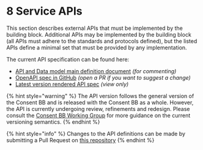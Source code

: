 # 8 Service APIs

This section describes external APIs that must be implemented by the building block. Additional APIs may be implemented by the building block (all APIs must adhere to the standards and protocols defined), but the listed APIs define a minimal set that must be provided by any implementation.

The current API specification can be found here:

* [API and Data model main definition document](https://docs.google.com/spreadsheets/d/1snIszqyTGYk1u25liwQ\_1jONTsQeH7D8aqv1Td74xt4/edit?usp=sharing) _(for commenting)_
* [OpenAPI spec in GitHub](https://github.com/GovStackWorkingGroup/bb-consent/) _(open a PR if you want to suggest a change)_
* [Latest version rendered API spec](https://app.swaggerhub.com/apis/GovStack/consent-management-bb) _(view only)_

{% hint style="warning" %}
The API version follows the general version of the Consent BB and is released with the Consent BB as a whole. However, the API is currently undergoing review, refinements and redesign. Please consult the [Consent BB Working Group](./) for more guidance on the current versioning semantics.
{% endhint %}

{% hint style="info" %}
Changes to the API definitions can be made by submitting a Pull Request on [this repository](https://github.com/GovStackWorkingGroup/bb-consent/)
{% endhint %}
